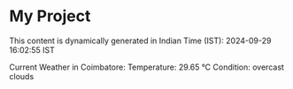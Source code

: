 # My Project

This content is dynamically generated in Indian Time (IST): 2024-09-29 16:02:55 IST


Current Weather in Coimbatore:
Temperature: 29.65 °C
Condition: overcast clouds
